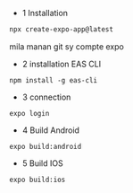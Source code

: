 
- 1 Installation
```bash
npx create-expo-app@latest
```
mila manan git sy compte expo
- 2 installation EAS CLI
```
npm install -g eas-cli
```
- 3 connection
```
expo login
```

- 4 Build Android 
```
expo build:android
```
- 5 Build IOS
```
expo build:ios

```
